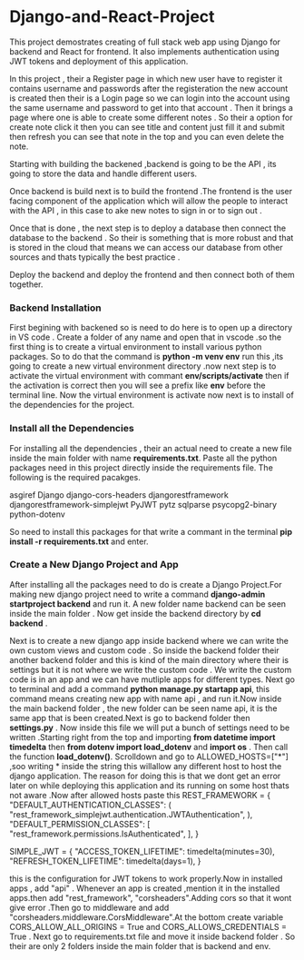 # Django-and-React-Project


This project demostrates creating of full stack web app using Django for backend and React for frontend. It also implements  authentication using JWT tokens and deployment of this application.

In this project , their a Register page in which new user have to register it contains username and passwords after the registeration the new account is created then their is a Login page so we can login into the account using the same username and password to get into that account . Then it brings a page where one is able to create some different notes  . So their a option for create note click it then you can see title and content just fill it and submit then refresh you can see that note in the top and you can even delete the note.

Starting with building the backened ,backend is going to be the API , its going to store the data and handle different users.

Once backend is build next is to build the frontend .The frontend is the user facing component of the application which will allow the people to interact with the API , in this case to ake new notes to sign in or to sign out .

Once that is done , the next step is to deploy a database then connect the database to the backend . So their is something that is more robust  and that is stored in the cloud that means we can access our database from other sources and thats typically the best practice . 

Deploy the backend and deploy the frontend and then connect both of them together.

### Backend Installation  

First begining with backened so is need to do here is to open up a directory in VS code . Create a folder of any name and open that in vscode .so the first thing is to create a virtual environment to install various python packages. So to do that the command is **python -m venv env**  run this ,its going to create  a new virtual environment  directory .now next step is to activate the virtual environment with commant **env/scripts/activate** then if the activation is correct then you will see a prefix like **env** before the terminal line. Now the virtual environment is activate now next is to install of the dependencies for the project.

### Install all the Dependencies

For installing all the dependencies , their an actual need to create a new file inside the main folder with name **requirements.txt**.
Paste all the python packages need in this project directly inside the requirements file.
The following is the required pacakges.

asgiref
Django
django-cors-headers
djangorestframework
djangorestframework-simplejwt
PyJWT
pytz
sqlparse
psycopg2-binary
python-dotenv

So need to install this packages for that write a commant in the terminal **pip install -r requirements.txt** and enter.

### Create a New Django Project and App

After installing all the packages need to do is create a Django Project.For making new django project need to write a  command **django-admin startproject backend** and run it. A new folder name backend can be seen inside the main folder . Now get inside the backend directory by **cd backend** .

Next is to create a new django app inside backend where we can write the own custom views and custom code . So inside the backend folder their another backend folder and this is kind of the main directory where their is settings but it is not where we write the custom code . We write the custom code is in an app and we can have mutliple apps for different types. Next go to terminal and add a command **python manage.py startapp api**,
this command means creating new app with name api , and run it.Now inside the main backend folder , the new folder can be seen name api, it is the same app that is been created.Next is go to backend folder then **settings.py** . Now inside this file we will put a bunch of settings need to be written .Starting right from the top  and importing  **from datetime import timedelta** then **from dotenv import load_dotenv** and **import os** . Then call the function **load_dotenv()**. Scrolldown and go to ALLOWED_HOSTS=["*"] ,soo writing * inside the string this willallow any different host to host the django application. The reason for doing this is that we dont get an error later on while deploying this application and its running on some host thats not aware .Now after allowed hosts paste this 
REST_FRAMEWORK = {
    "DEFAULT_AUTHENTICATION_CLASSES": (
        "rest_framework_simplejwt.authentication.JWTAuthentication",
    ),
    "DEFAULT_PERMISSION_CLASSES": [
        "rest_framework.permissions.IsAuthenticated",
    ],
}

SIMPLE_JWT = {
    "ACCESS_TOKEN_LIFETIME": timedelta(minutes=30),
    "REFRESH_TOKEN_LIFETIME": timedelta(days=1),
}

this is the configuration for JWT tokens to work properly.Now in installed apps , add "api" . Whenever an app is created ,mention it in the installed apps.then add "rest_framework", "corsheaders".Adding cors so that it wont give error .Then go to middleware and add "corsheaders.middleware.CorsMiddleware".At the bottom create variable CORS_ALLOW_ALL_ORIGINS = True and CORS_ALLOWS_CREDENTIALS = True . Next go to requirements.txt file and move it inside backend folder . So their are only 2 folders inside the main folder that is backend and env.

